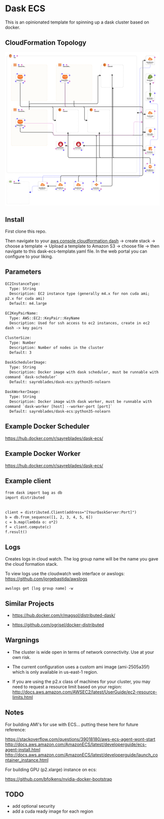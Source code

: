 # Dask ECS

This is an opinionated template for spinning up a dask cluster based on docker.

## CloudFormation Topology

![](docs/topology.png)


## Install

First clone this repo.

Then navigate to your [aws console cloudformation dash](https://console.aws.amazon.com/cloudformation) -> create stack -> choose a template -> Upload a template to Amazon S3 -> choose file -> then navigate to this dask-ecs-template.yaml file.  In the web portal you can configure to your liking.

## Parameters

```
EC2InstanceType:
  Type: String
  Description: EC2 instance type (generally m4.x for non cuda ami; p2.x for cuda ami)
  Default: m4.large

EC2KeyPairName:
  Type: AWS::EC2::KeyPair::KeyName
  Description: Used for ssh access to ec2 instances, create in ec2 dash -> key pairs

ClusterSize:
  Type: Number
  Description: Number of nodes in the cluster
  Default: 3

DaskSchedulerImage:
  Type: String
  Description: Docker image with dask scheduler, must be runnable with command `dask-scheduler`
  Default: sayreblades/dask-ecs:python35-nolearn

DaskWorkerImage:
  Type: String
  Description: Docker image with dask worker, must be runnable with command `dask-worker [host] --worker-port [port]`
  Default: sayreblades/dask-ecs:python35-nolearn
```

## Example Docker Scheduler

https://hub.docker.com/r/sayreblades/dask-ecs/


## Example Docker Worker

https://hub.docker.com/r/sayreblades/dask-ecs/


## Example client

```
from dask import bag as db
import distributed


client = distributed.Client(address="[YourDaskServer:Port]")
b = db.from_sequence([1, 2, 3, 4, 5, 6])
c = b.map(lambda o: o*2)
f = client.compute(c)
f.result()
```

## Logs

Creates logs in cloud watch.  The log group name will be the name you gave the cloud formation stack.

To view logs use the cloudwatch web interface or awslogs: https://github.com/jorgebastida/awslogs

```
awslogs get [log group name] -w
```

## Similar Projects

- https://hub.docker.com/r/magsol/distributed-dask/

- https://github.com/ogrisel/docker-distributed


## Wargnings

- The cluster is wide open in terms of network connectivity.  Use at your own risk.

- The current configuration uses a custom ami image (ami-2505a35f) which is only available in us-east-1 region.

- If you are using the p2.x class of machines for your cluster, you may need to request a resource limit
  based on your region: http://docs.aws.amazon.com/AWSEC2/latest/UserGuide/ec2-resource-limits.html


## Notes

For building AMI's for use with ECS... putting these here for future reference:

https://stackoverflow.com/questions/39018180/aws-ecs-agent-wont-start
http://docs.aws.amazon.com/AmazonECS/latest/developerguide/ecs-agent-install.html
http://docs.aws.amazon.com/AmazonECS/latest/developerguide/launch_container_instance.html


For building GPU (p2.xlarge) instance on ecs:

https://github.com/bfolkens/nvidia-docker-bootstrap


## TODO

- add optional security
- add a cuda ready image for each region
